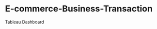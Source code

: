 # E-commerce-Business-Transaction

[ Tableau Dashboard ](https://public.tableau.com/views/E-commerceTransactionsReport/E-commerceTransactionsReport?:language=en-US&:sid=&:redirect=auth&:display_count=n&:origin=viz_share_link)
